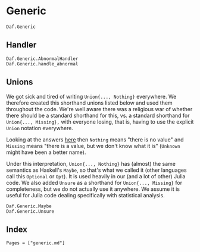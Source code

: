 # Generic

```@docs
Daf.Generic
```

## Handler

```@docs
Daf.Generic.AbnormalHandler
Daf.Generic.handle_abnormal
```

## Unions

We got sick and tired of writing `Union{..., Nothing}` everywhere. We therefore created this shorthand unions listed
below and used them throughout the code. We're well aware there was a religious war of whether there should be a
standard shorthand for this, vs. a standard shorthand for `Union{..., Missing},` with everyone losing, that is, having
to use the explicit `Union` notation everywhere.

Looking at the answers
[here](https://stackoverflow.com/questions/61936371/usage-and-convention-differences-between-missing-nothing-undef-and-nan-in-jul)
then `Nothing` means "there is no value" and `Missing` means "there is a value, but we don't know what it is" (`Unknown`
might have been a better name).

Under this interpretation, `Union{..., Nothing}` has (almost) the same semantics as Haskell's `Maybe`, so that's what we
called it (other languages call this `Optional` or `Opt`). It is used heavily in our (and a lot of other) Julia code. We
also added `Unsure` as a shorthand for `Union{..., Missing}` for completeness, but we do not actually use it anywhere.
We assume it is useful for Julia code dealing specifically with statistical analysis.

```@docs
Daf.Generic.Maybe
Daf.Generic.Unsure
```

## Index

```@index
Pages = ["generic.md"]
```
